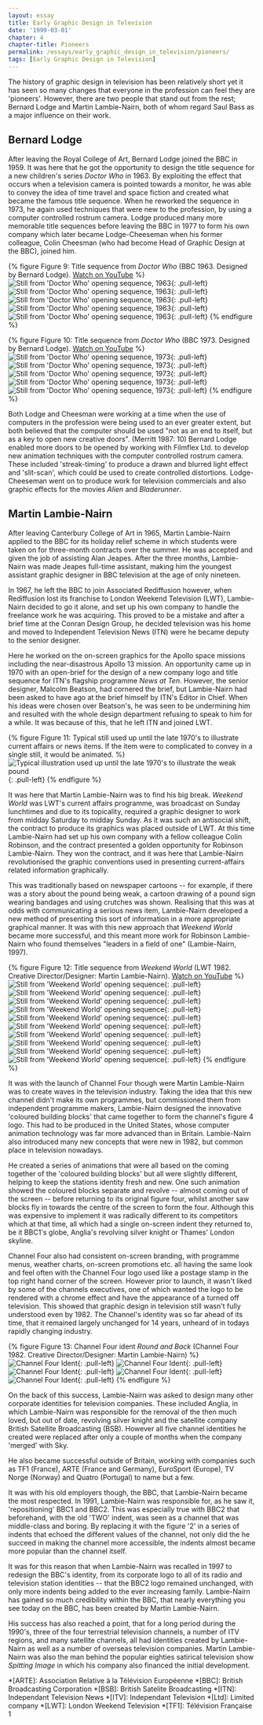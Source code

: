 ```yaml
---
layout: essay
title: Early Graphic Design in Television
date: '1999-03-01'
chapter: 4
chapter-title: Pioneers
permalink: /essays/early_graphic_design_in_television/pioneers/
tags: [Early Graphic Design in Television]
---
```

The history of graphic design in television has been relatively short yet it has seen so many changes that everyone in the profession can feel they are 'pioneers'. However, there are two people that stand out from the rest; Bernard Lodge and Martin Lambie-Nairn, both of whom regard Saul Bass as a major influence on their work.

## Bernard Lodge
After leaving the Royal College of Art, Bernard Lodge joined the BBC in 1959. It was here that he got the opportunity to design the title sequence for a new children's series <cite>Doctor Who</cite> in 1963. By exploiting the effect that occurs when a television camera is pointed towards a monitor, he was able to convey the idea of time travel and space fiction and created what became the famous title sequence. When he reworked the sequence in 1973, he again used techniques that were new to the profession, by using a computer controlled rostrum camera. Lodge produced many more memorable title sequences before leaving the BBC in 1977 to form his own company which later became Lodge-Cheeseman when his former colleague, Colin Cheesman (who had become Head of Graphic Design at the BBC), joined him.

{% figure Figure 9: Title sequence from <cite>Doctor Who</cite> (BBC 1963. Designed by Bernard Lodge). <a href="http://www.youtube.com/watch?v=Oz7e9kQ2-Uk">Watch on YouTube</a> %}
![Still from 'Doctor Who' opening sequence, 1963](/assets/images/essays/early_graphic_design_in_television/figure-9a.png){: .pull-left}
![Still from 'Doctor Who' opening sequence, 1963](/assets/images/essays/early_graphic_design_in_television/figure-9b.png){: .pull-left}
![Still from 'Doctor Who' opening sequence, 1963](/assets/images/essays/early_graphic_design_in_television/figure-9c.png){: .pull-left}
![Still from 'Doctor Who' opening sequence, 1963](/assets/images/essays/early_graphic_design_in_television/figure-9d.png){: .pull-left}
![Still from 'Doctor Who' opening sequence, 1963](/assets/images/essays/early_graphic_design_in_television/figure-9e.png){: .pull-left}
{% endfigure %}

{% figure Figure 10: Title sequence from <cite>Doctor Who</cite> (BBC 1973. Designed by Bernard Lodge). <a href="http://www.youtube.com/watch?v=bKg9tuSbXmk">Watch on YouTube</a> %}
![Still from 'Doctor Who' opening sequence, 1973](/assets/images/essays/early_graphic_design_in_television/figure-10a.png){: .pull-left}
![Still from 'Doctor Who' opening sequence, 1973](/assets/images/essays/early_graphic_design_in_television/figure-10b.png){: .pull-left}
![Still from 'Doctor Who' opening sequence, 1973](/assets/images/essays/early_graphic_design_in_television/figure-10c.png){: .pull-left}
![Still from 'Doctor Who' opening sequence, 1973](/assets/images/essays/early_graphic_design_in_television/figure-10d.png){: .pull-left}
![Still from 'Doctor Who' opening sequence, 1973](/assets/images/essays/early_graphic_design_in_television/figure-10e.png){: .pull-left}
{% endfigure %}

Both Lodge and Cheesman were working at a time when the use of computers in the profession were being used to an ever greater extent, but both believed that the computer should be used "not as an end to itself, but as a key to open new creative doors". (Merritt 1987: 10) Bernard Lodge enabled more doors to be opened by working with Filmflex Ltd. to develop new animation techniques with the computer controlled rostrum camera. These included 'streak-timing' to produce a drawn and blurred light effect and 'slit-scan', which could be used to create controlled distortions. Lodge-Cheeseman went on to produce work for television commercials and also graphic effects for the movies <cite>Alien</cite> and <cite>Bladerunner</cite>.

## Martin Lambie-Nairn
After leaving Canterbury College of Art in 1965, Martin Lambie-Nairn applied to the BBC for its holiday relief scheme in which students were taken on for three-month contracts over the summer. He was accepted and given the job of assisting Alan Jeapes. After the three months, Lambie-Nairn was made Jeapes full-time assistant, making him the youngest assistant graphic designer in BBC television at the age of only nineteen.

In 1967, he left the BBC to join Associated Rediffusion however, when Rediffusion lost its franchise to London Weekend Television (LWT), Lambie-Nairn decided to go it alone, and set up his own company to handle the freelance work he was acquiring. This proved to be a mistake and after a brief time at the Conran Design Group, he decided television was his home and moved to Independent Television News (ITN) were he became deputy to the senior designer.

Here he worked on the on-screen graphics for the Apollo space missions including the near-disastrous Apollo 13 mission. An opportunity came up in 1970 with an open-brief for the design of a new company logo and title sequence for ITN's flagship programme <cite>News at Ten</cite>. However, the senior designer, Malcolm Beatson, had cornered the brief, but Lambie-Nairn had been asked to have ago at the brief himself by ITN's Editor in Chief. When his ideas were chosen over Beatson's, he was seen to be undermining him and resulted with the whole design department refusing to speak to him for a while. It was because of this, that he left ITN and joined LWT.

{% figure Figure 11: Typical still used up until the late 1970's to illustrate current affairs or news items. If the item were to complicated to convey in a single still, it would be animated. %}
![Typical illustration used up until the late 1970's to illustrate the weak pound](/assets/images/essays/early_graphic_design_in_television/figure-11.png){: .pull-left}
{% endfigure %}

It was here that Martin Lambie-Nairn was to find his big break. <cite>Weekend World</cite> was LWT's current affairs programme, was broadcast on Sunday lunchtimes and due to its topicality, required a graphic designer to work from midday Saturday to midday Sunday. As it was such an antisocial shift, the contract to produce its graphics was placed outside of LWT. At this time Lambie-Nairn had set up his own company with a fellow colleague Colin Robinson, and the contract presented a golden opportunity for Robinson Lambie-Nairn. They won the contract, and it was here that Lambie-Nairn revolutionised the graphic conventions used in presenting current-affairs related information graphically.

This was traditionally based on newspaper cartoons -- for example, if there was a story about the pound being weak, a cartoon drawing of a pound sign wearing bandages and using crutches was shown. Realising that this was at odds with communicating a serious news item, Lambie-Nairn developed a new method of presenting this sort of information in a more appropriate graphical manner. It was with this new approach that <cite>Weekend World</cite> became more successful, and this meant more work for Robinson Lambie-Nairn who found themselves "leaders in a field of one" (Lambie-Nairn, 1997).

{% figure Figure 12: Title sequence from <cite>Weekend World</cite> (LWT 1982. Creative Director/Designer: Martin Lambie-Nairn). <a href="http://www.youtube.com/watch?v=Nsf6zIxlOd8">Watch on YouTube</a> %}
![Still from 'Weekend World' opening sequence](/assets/images/essays/early_graphic_design_in_television/figure-12a.png){: .pull-left}
![Still from 'Weekend World' opening sequence](/assets/images/essays/early_graphic_design_in_television/figure-12b.png){: .pull-left}
![Still from 'Weekend World' opening sequence](/assets/images/essays/early_graphic_design_in_television/figure-12c.png){: .pull-left}
![Still from 'Weekend World' opening sequence](/assets/images/essays/early_graphic_design_in_television/figure-12d.png){: .pull-left}
![Still from 'Weekend World' opening sequence](/assets/images/essays/early_graphic_design_in_television/figure-12e.png){: .pull-left}
![Still from 'Weekend World' opening sequence](/assets/images/essays/early_graphic_design_in_television/figure-12f.png){: .pull-left}
![Still from 'Weekend World' opening sequence](/assets/images/essays/early_graphic_design_in_television/figure-12g.png){: .pull-left}
![Still from 'Weekend World' opening sequence](/assets/images/essays/early_graphic_design_in_television/figure-12h.png){: .pull-left}
![Still from 'Weekend World' opening sequence](/assets/images/essays/early_graphic_design_in_television/figure-12i.png){: .pull-left}
![Still from 'Weekend World' opening sequence](/assets/images/essays/early_graphic_design_in_television/figure-12j.png){: .pull-left}
{% endfigure %}

It was with the launch of Channel Four though were Martin Lambie-Nairn was to create waves in the television industry. Taking the idea that this new channel didn't make its own programmes, but commissioned them from independent programme makers, Lambie-Nairn designed the innovative 'coloured building blocks' that came together to form the channel's figure 4 logo. This had to be produced in the United States, whose computer animation technology was far more advanced than in Britain. Lambie-Nairn also introduced many new concepts that were new in 1982, but common place in television nowadays.

He created a series of animations that were all based on the coming together of the 'coloured building blocks' but all were slightly different, helping to keep the stations identity fresh and new. One such animation showed the coloured blocks separate and revolve -- almost coming out of the screen -- before returning to its original figure four, whilst another saw blocks fly in towards the centre of the screen to form the four. Although this was expensive to implement it was radically different to its competitors which at that time, all which had a single on-screen indent they returned to, be it BBC1's globe, Anglia's revolving silver knight or Thames' London skyline.

Channel Four also had consistent on-screen branding, with programme menus, weather charts, on-screen promotions etc. all having the same look and feel often with the Channel Four logo used like a postage stamp in the top right hand corner of the screen. However prior to launch, it wasn't liked by some of the channels executives, one of which wanted the logo to be rendered with a chrome effect and have the appearance of a turned off television. This showed that graphic design in television still wasn't fully understood even by 1982. The Channel's identity was so far ahead of its time, that it remained largely unchanged for 14 years, unheard of in todays rapidly changing industry.

{% figure Figure 13: Channel Four ident <cite>Round and Back</cite> (Channel Four 1982. Creative Director/Designer: Martin Lambie-Nairn) %}
![Channel Four Ident](/assets/images/essays/early_graphic_design_in_television/figure-13a.png){: .pull-left}
![Channel Four Ident](/assets/images/essays/early_graphic_design_in_television/figure-13b.png){: .pull-left}
![Channel Four Ident](/assets/images/essays/early_graphic_design_in_television/figure-13c.png){: .pull-left}
![Channel Four Ident](/assets/images/essays/early_graphic_design_in_television/figure-13d.png){: .pull-left}
![Channel Four Ident](/assets/images/essays/early_graphic_design_in_television/figure-13e.png){: .pull-left}
{% endfigure %}

On the back of this success, Lambie-Nairn was asked to design many other corporate identities for television companies. These included Anglia, in which Lambie-Nairn was responsible for the removal of the then much loved, but out of date, revolving silver knight and the satellite company British Satellite Broadcasting (BSB). However all five channel identities he created were replaced after only a couple of months when the company 'merged' with Sky.

He also became successful outside of Britain, working with companies such as <span lang="fr">TF1 (France)</span>, <span lang="fr">ARTE</span> (France and Germany), EuroSport (Europe), <span lang="no">TV Norge</span> (Norway) and <span lang="pt">Quatro</span> (Portugal) to name but a few.

It was with his old employers though, the BBC, that Lambie-Nairn became the most respected. In 1991, Lambie-Nairn was responsible for, as he saw it, 'repositioning' BBC1 and BBC2. This was especially true with BBC2 that beforehand, with the old 'TWO' indent, was seen as a channel that was middle-class and boring. By replacing it with the figure '2' in a series of indents that echoed the different values of the channel, not only did the he succeed in making the channel more accessible, the indents almost became more popular than the channel itself.

It was for this reason that when Lambie-Nairn was recalled in 1997 to redesign the BBC's identity, from its corporate logo to all of its radio and television station identities -- that the BBC2 logo remained unchanged, with only more indents being added to the ever increasing family. Lambie-Nairn has gained so much credibility within the BBC, that nearly everything you see today on the BBC, has been created by Martin Lambie-Nairn.

His success has also reached a point, that for a long period during the 1990's, three of the four terrestrial television channels, a number of ITV regions, and many satellite channels, all had identities created by Lambie-Nairn as well as a number of overseas television companies. Martin Lambie-Nairn was also the man behind the popular eighties satirical television show <cite>Spitting Image</cite> in which his company also financed the initial development.

*[ARTE]: Association Relative à la Télévision Européenne
*[BBC]: British Broadcasting Corporation
*[BSB]: British Satelite Broadcasting
*[ITN]: Independant Television News
*[ITV]: Independant Television
*[Ltd]: Limited company
*[LWT]: London Weekend Television
*[TF1]: Télévision Française 1
